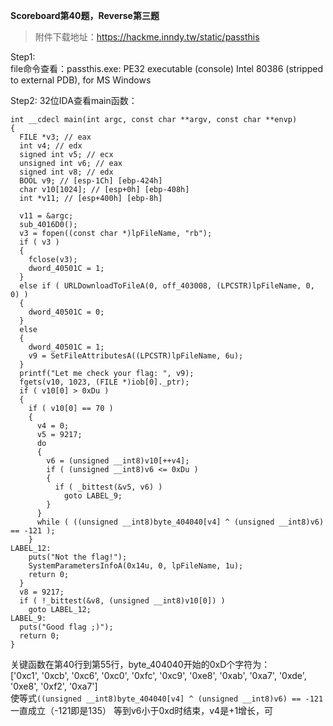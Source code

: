 **Scoreboard第40题，Reverse第三题**
>附件下载地址：https://hackme.inndy.tw/static/passthis

Step1:  
file命令查看：passthis.exe: PE32 executable (console) Intel 80386 (stripped to external PDB), for MS Windows

Step2:
32位IDA查看main函数：
```
int __cdecl main(int argc, const char **argv, const char **envp)
{
  FILE *v3; // eax
  int v4; // edx
  signed int v5; // ecx
  unsigned int v6; // eax
  signed int v8; // edx
  BOOL v9; // [esp-1Ch] [ebp-424h]
  char v10[1024]; // [esp+0h] [ebp-408h]
  int *v11; // [esp+400h] [ebp-8h]

  v11 = &argc;
  sub_4016D0();
  v3 = fopen((const char *)lpFileName, "rb");
  if ( v3 )
  {
    fclose(v3);
    dword_40501C = 1;
  }
  else if ( URLDownloadToFileA(0, off_403008, (LPCSTR)lpFileName, 0, 0) )
  {
    dword_40501C = 0;
  }
  else
  {
    dword_40501C = 1;
    v9 = SetFileAttributesA((LPCSTR)lpFileName, 6u);
  }
  printf("Let me check your flag: ", v9);
  fgets(v10, 1023, (FILE *)iob[0]._ptr);
  if ( v10[0] > 0xDu )
  {
    if ( v10[0] == 70 )
    {
      v4 = 0;
      v5 = 9217;
      do
      {
        v6 = (unsigned __int8)v10[++v4];
        if ( (unsigned __int8)v6 <= 0xDu )
        {
          if ( _bittest(&v5, v6) )
            goto LABEL_9;
        }
      }
      while ( ((unsigned __int8)byte_404040[v4] ^ (unsigned __int8)v6) == -121 );
    }
LABEL_12:
    puts("Not the flag!");
    SystemParametersInfoA(0x14u, 0, lpFileName, 1u);
    return 0;
  }
  v8 = 9217;
  if ( !_bittest(&v8, (unsigned __int8)v10[0]) )
    goto LABEL_12;
LABEL_9:
  puts("Good flag ;)");
  return 0;
}
```

关键函数在第40行到第55行，byte_404040开始的0xD个字符为：  
['0xc1', '0xcb', '0xc6', '0xc0', '0xfc', '0xc9', '0xe8', '0xab', '0xa7', '0xde', '0xe8', '0xf2', '0xa7']  
使等式`((unsigned __int8)byte_404040[v4] ^ (unsigned __int8)v6) == -121`一直成立（-121即是135）
等到v6小于0xd时结束，v4是+1增长，可
